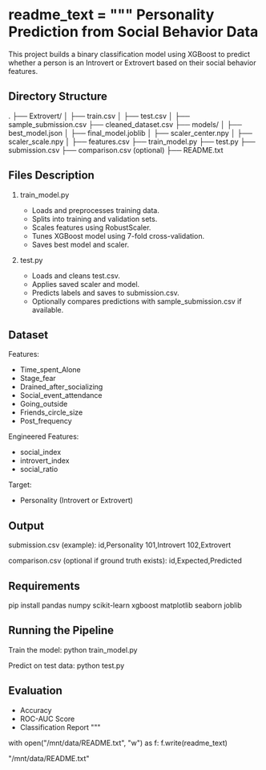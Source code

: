 readme_text = """
Personality Prediction from Social Behavior Data
===============================================

This project builds a binary classification model using XGBoost to predict whether a person is an Introvert or Extrovert based on their social behavior features.

Directory Structure
-------------------
.
├── Extrovert/
│   ├── train.csv
│   ├── test.csv
│   ├── sample_submission.csv
├── cleaned_dataset.csv
├── models/
│   ├── best_model.json
│   ├── final_model.joblib
│   ├── scaler_center.npy
│   ├── scaler_scale.npy
│   ├── features.csv
├── train_model.py
├── test.py
├── submission.csv
├── comparison.csv (optional)
├── README.txt

Files Description
-----------------
1. train_model.py
   - Loads and preprocesses training data.
   - Splits into training and validation sets.
   - Scales features using RobustScaler.
   - Tunes XGBoost model using 7-fold cross-validation.
   - Saves best model and scaler.

2. test.py
   - Loads and cleans test.csv.
   - Applies saved scaler and model.
   - Predicts labels and saves to submission.csv.
   - Optionally compares predictions with sample_submission.csv if available.

Dataset
-------
Features:
- Time_spent_Alone
- Stage_fear
- Drained_after_socializing
- Social_event_attendance
- Going_outside
- Friends_circle_size
- Post_frequency

Engineered Features:
- social_index
- introvert_index
- social_ratio

Target:
- Personality (Introvert or Extrovert)

Output
------
submission.csv (example):
id,Personality
101,Introvert
102,Extrovert

comparison.csv (optional if ground truth exists):
id,Expected,Predicted

Requirements
------------
pip install pandas numpy scikit-learn xgboost matplotlib seaborn joblib

Running the Pipeline
--------------------
Train the model:
    python train_model.py

Predict on test data:
    python test.py

Evaluation
----------
- Accuracy
- ROC-AUC Score
- Classification Report
"""

with open("/mnt/data/README.txt", "w") as f:
    f.write(readme_text)

"/mnt/data/README.txt"

